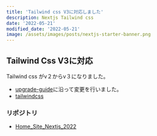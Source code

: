 ```yaml
---
title: 'Tailwind css V3に対応しました'
description: Nextjs Tailwind css
date: '2022-05-21'
modified_date: '2022-05-21'
image: /assets/images/posts/nextjs-starter-banner.png
---
```


## Tailwind Css V3に対応

Tailwind css がv２からv３になりました。

- [upgrade-guide](https://tailwindcss.com/docs/upgrade-guide)に沿って変更を行いました。
- [tailwindcss](https://tailwindcss.com/)

### リポジトリ

- [Home_Site_Nextjs_2022](https://github.com/nuovotaka/home_site_nextjs_2022)
